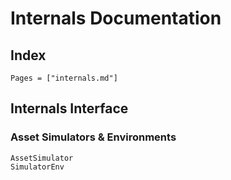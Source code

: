 # Internals Documentation

## Index
```@index
Pages = ["internals.md"]
```

## Internals Interface

### Asset Simulators & Environments
```@docs
AssetSimulator
SimulatorEnv
```